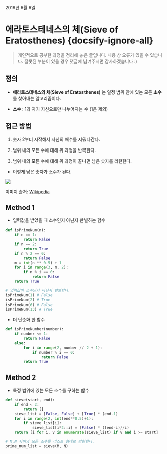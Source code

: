 2019년 6월 6일

# 에라토스테네스의 체(Sieve of Eratosthenes) {docsify-ignore-all}

> 개인적으로 공부한 과정을 정리해 놓은 글입니다. 내용 상 오류가 있을 수 있습니다. 잘못된 부분이 있을 경우 댓글에 남겨주시면 감사하겠습니다 :)

## 정의

- **에라토스테네스의 체(Sieve of Eratosthenes)** 는 일정 범위 안에 있는 모든 **소수**를 찾아내는 알고리즘이다.

- **소수** : 1과 자기 자신으로만 나누어지는 수 (1은 제외)


## 접근 방법

1. 숫자 2부터 시작해서 자신의 배수를 지워나간다.

2. 범위 내의 모든 수에 대해 위 과정을 반복한다.

3. 범위 내의 모든 수에 대해 위 과정이 끝나면 남은 숫자를 리턴한다.

- 이렇게 남은 숫자가 소수가 된다.

![](https://upload.wikimedia.org/wikipedia/commons/b/b9/Sieve_of_Eratosthenes_animation.gif)

이미지 출처: [Wikipedia](https://en.wikipedia.org/wiki/Sieve_of_Eratosthenes)

## Method 1

- 입력값을 받았을 때 소수인지 아닌지 판별하는 함수

```python
def isPrimeNum(n):
    if n == 1:
        return False
    if n == 2:
        return True
    if n % 2 == 0:
        return False
    m = int(n ** 0.5) + 1
    for i in range(3, m, 2):
        if n % i == 0:
            return False
    return True

# 입력값이 소수인지 아닌지 판별한다.
isPrimeNum(1) # False
isPrimeNum(2) # True
isPrimeNum(6) # False
isPrimeNum(13) # True
```

- 더 단순화 한 함수

```python
def isPrimeNumber(number):
    if number <= 1:
        return False
    else:
        for i in range(2, number // 2 + 1):
            if number % i == 0:
                return False
        return True
```


## Method 2

- 특정 범위에 있는 모든 소수를 구하는 함수

```python
def sieve(start, end):
    if end < 2:
        return []
    sieve_list = [False, False] + [True] * (end-1)
    for i in range(2, int(end**0.5)+1):
        if sieve_list[i]:
            sieve_list[i*2::i] = [False] * ((end-i)//i)
    return [i for i, v in enumerate(sieve_list) if v and i >= start]

# M,N 사이의 모든 소수를 리스트 형태로 반환한다.
prime_num_list = sieve(M, N)
```